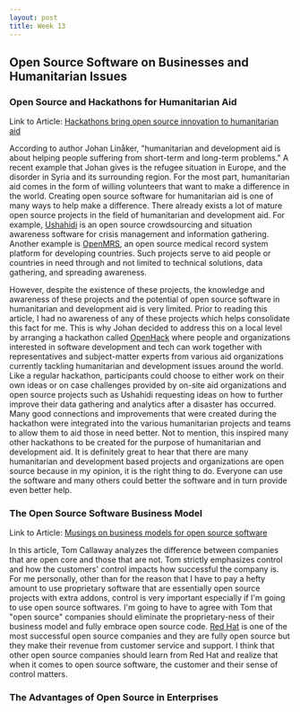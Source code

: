 ```yaml
---
layout: post
title: Week 13
---
```


## Open Source Software on Businesses and Humanitarian Issues
### Open Source and Hackathons for Humanitarian Aid
Link to Article: [Hackathons bring open source innovation to humanitarian aid](https://opensource.com/life/16/6/openhack-hackathons-for-humanitarian-aid)  

According to author Johan Linåker, "humanitarian and development aid is about helping people suffering from short-term and long-term problems." A recent example that Johan gives is the refugee situation in Europe, and the disorder in Syria and its surrounding region. For the most part, humanitarian aid comes in the form of willing volunteers that want to make a difference in the world. Creating open source software for humanitarian aid is one of many ways to help make a difference. There already exists a lot of mature open source projects in the field of humanitarian and development aid. For example, [Ushahidi](https://www.ushahidi.com/) is an open source crowdsourcing and situation awareness software for crisis management and information gathering. Another example is [OpenMRS](https://openmrs.org/), an open source medical record system platform for developing countries. Such projects serve to aid people or countries in need through and not limited to technical solutions, data gathering, and spreading awareness.  
  
However, despite the existence of these projects, the knowledge and awareness of these projects and the potential of open source software in humanitarian and development aid is very limited. Prior to reading this article, I had no awareness of any of these projects which helps consolidate this fact for me. This is why Johan decided to address this on a local level by arranging a hackathon called [OpenHack](https://www.openhack.io/) where people and organizations interested in software development and tech can work together with representatives and subject-matter experts from various aid organizations currently tackling humanitarian and development issues around the world. Like a regular hackathon, participants could choose to either work on their own ideas or on case challenges provided by on-site aid organizations and open source projects such as Ushahidi requesting ideas on how to further improve their data gathering and analytics after a disaster has occurred. Many good connections and improvements that were created during the hackathon were integrated into the various humanitarian projects and teams to allow them to aid those in need better. Not to mention, this inspired many other hackathons to be created for the purpose of humanitarian and development aid. It is definitely great to hear that there are many humanitarian and development based projects and organizations are open source because in my opinion, it is the right thing to do. Everyone can use the software and many others could better the software and in turn provide even better help.

### The Open Source Software Business Model
Link to Article: [Musings on business models for open source software](https://spot.livejournal.com/327801.html)  
  
In this article, Tom Callaway analyzes the difference between companies that are open core and those that are not. Tom strictly emphasizes control and how the customers' control impacts how successful the company is. For me personally, other than for the reason that I have to pay a hefty amount to use proprietary software that are essentially open source projects with extra addons, control is very important especially if I'm going to use open source softwares. I'm going to have to agree with Tom that "open source" companies should eliminate the proprietary-ness of their business model and fully embrace open source code. [Red Hat](https://www.redhat.com/en) is one of the most successful open source companies and they are fully open source but they make their revenue from customer service and support. I think that other open source companies should learn from Red Hat and realize that when it comes to open source software, the customer and their sense of control matters.

### The Advantages of Open Source in Enterprises

